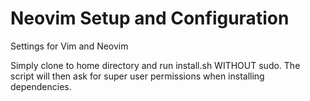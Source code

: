 # Neovim Setup and Configuration
Settings for Vim and Neovim

Simply clone to home directory and run install.sh WITHOUT sudo. The script will then ask for super user permissions when installing dependencies.
